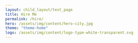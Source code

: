 ```yaml
---
layout: child_layout/text_page
title: Hire Me
permalink: /hire/
hero: /assets/img/content/hero-city.jpg
theme: "theme-home"
logo: /assets/img/content/logo-type-white-transparent.svg
---
```


